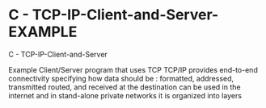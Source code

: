 # C - TCP-IP-Client-and-Server-EXAMPLE
C - TCP-IP-Client-and-Server 


Example Client/Server program that uses TCP TCP/IP provides end-to-end connectivity specifying how data should be : formatted, addressed, transmitted routed, and received at the destination can be used in the internet and in stand-alone private networks it is organized into layers
